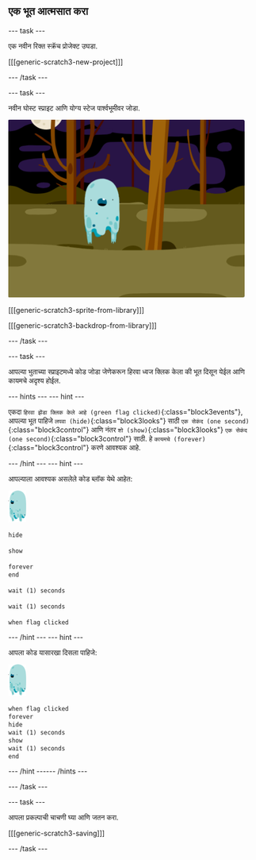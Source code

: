 ## एक भूत आत्मसात करा

--- task ---

एक नवीन रिक्त स्क्रॅच प्रोजेक्ट उघडा.

[[[generic-scratch3-new-project]]]

--- /task ---

--- task ---

नवीन घोस्ट स्प्राइट आणि योग्य स्टेज पार्श्वभूमीवर जोडा.

![स्क्रीनशॉट](images/ghost-ghost.png)

[[[generic-scratch3-sprite-from-library]]]

[[[generic-scratch3-backdrop-from-library]]]

--- /task ---

--- task ---

आपल्या भुताच्या स्प्राइटमध्ये कोड जोडा जेणेकरून हिरवा ध्वज क्लिक केला की भूत दिसून येईल आणि कायमचे अदृश्य होईल.

--- hints ---
 --- hint ---

एकदा `हिरवा झेंडा क्लिक केले आहे (green flag clicked)`{:class="block3events"}, आपल्या भूत पाहिजे `लपवा (hide)`{:class="block3looks"} साठी `एक सेकंद (one second)`{:class="block3control"} आणि नंतर `शो (show)`{:class="block3looks"} `एक सेकंद (one second)`{:class="block3control"} साठी. हे `कायमचे (forever)`{:class="block3control"} करणे आवश्यक आहे.

--- /hint --- --- hint ---

आपल्याला आवश्यक असलेले कोड ब्लॉक येथे आहेत:

![भूत-स्प्राइट](images/ghost-sprite.png)

```blocks3
hide

show

forever
end

wait (1) seconds

wait (1) seconds

when flag clicked
```

--- /hint --- --- hint ---

आपला कोड यासारखा दिसला पाहिजे:

![भूत-स्प्राइट](images/ghost-sprite.png)

```blocks3
when flag clicked
forever
hide
wait (1) seconds
show
wait (1) seconds
end
```

--- /hint ------ /hints ---

--- /task ---

--- task ---

आपला प्रकल्पाची चाचणी घ्या आणि जतन करा.

[[[generic-scratch3-saving]]]

--- /task ---